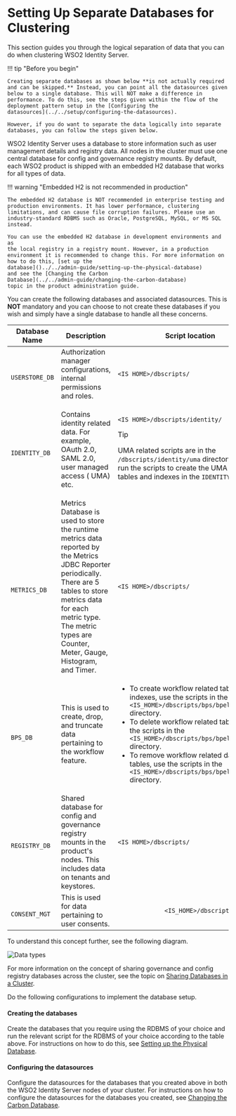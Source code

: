 # Setting Up Separate Databases for Clustering

This section guides you through the logical separation of data that you
can do when clustering WSO2 Identity Server.

!!! tip "Before you begin"
    
    Creating separate databases as shown below **is not actually required and can be skipped.** Instead, you can point all the datasources given below to a single database. This will NOT make a difference in performance. To do this, see the steps given within the flow of the deployment pattern setup in the [Configuring the
    datasources](../../setup/configuring-the-datasources). 
    
    However, if you do want to separate the data logically into separate
    databases, you can follow the steps given below.
    

WSO2 Identity Server uses a database to store information such as
user management details and registry data. All nodes in the cluster must
use one central database for config and governance registry mounts. By
default, each WSO2 product is shipped with an embedded H2 database that
works for all types of data.

!!! warning "Embedded H2 is not recommended in production"
    
    The embedded H2 database is NOT recommended in enterprise testing and
    production environments. It has lower performance, clustering
    limitations, and can cause file corruption failures. Please use an
    industry-standard RDBMS such as Oracle, PostgreSQL, MySQL, or MS SQL
    instead.
    
    You can use the embedded H2 database in development environments and as
    the local registry in a registry mount. However, in a production
    environment it is recommended to change this. For more information on
    how to do this, [set up the
    database]()../../admin-guide/setting-up-the-physical-database)
    and see the [Changing the Carbon
    Database](../../admin-guide/changing-the-carbon-database)
    topic in the product administration guide.
    

You can create the following databases and associated datasources. This
is **NOT** mandatory and you can choose to not create these databases if
you wish and simply have a single database to handle all these concerns.

<table>
<thead>
<tr class="header">
<th>Database Name</th>
<th>Description</th>
<th>Script location</th>
<th>Datasource file to be modified</th>
</tr>
</thead>
<tbody>
<tr class="odd">
<td><code>             USERSTORE_DB            </code></td>
<td>Authorization manager configurations, internal permissions and roles.</td>
<td><pre><code>&lt;IS_HOME&gt;/dbscripts/</code></pre></td>
<td><code>             &lt;IS_HOME&gt;/repository/conf/datasources/master-datasources.xml            </code></td>
</tr>
<tr class="even">
<td><code>             IDENTITY_DB            </code></td>
<td><p>Contains identity related data. For example, OAuth 2.0, SAML 2.0, user managed access ( UMA) etc.</p></td>
<td><div class="content-wrapper">
<pre><code>&lt;IS_HOME&gt;/dbscripts/identity/</code></pre>
<p>
<div class="admonition tip">
<p class="admonition-title">Tip</p>
<p>UMA related scripts are in the <code><IS_HOME>/dbscripts/identity/uma</code> directory. You can run the scripts to create the UMA related tables and indexes in the <code>IDENTITY_DB</code>.</p>
</div></p>
</div></td>
<td><code>             &lt;IS_HOME&gt;/repository/conf/datasources/master-datasources.xml            </code></td>
</tr>
<tr class="odd">
<td><code>             METRICS_DB            </code></td>
<td>Metrics Database is used to store the runtime metrics data reported by the Metrics JDBC Reporter periodically. There are 5 tables to store metrics data for each metric type. The metric types are Counter, Meter, Gauge, Histogram, and Timer.</td>
<td><pre><code>&lt;IS_HOME&gt;/dbscripts/</code></pre></td>
<td><code>             &lt;IS_HOME&gt;/repository/conf/datasources/metrics-datasources.xml            </code></td>
</tr>
<tr class="even">
<td><code>             BPS_DB            </code></td>
<td>This is used to create, drop, and truncate data pertaining to the workflow feature.</td>
<td><ul>
<li>To create workflow related tables and indexes, use the scripts in the <code>               &lt;IS_HOME&gt;/dbscripts/bps/bpel/create              </code> directory.</li>
<li>To delete workflow related tables, use the scripts in the <code>               &lt;IS_HOME&gt;/dbscripts/bps/bpel/drop              </code> directory.</li>
<li>To remove workflow related data from tables, use the scripts in the <code>               &lt;IS_HOME&gt;/dbscripts/bps/bpel/truncate              </code> directory.</li>
</ul></td>
<td><code>             &lt;IS_HOME&gt;/repository/conf/datasources/bps-datasources.xml            </code></td>
</tr>
<tr class="odd">
<td><code>             REGISTRY_DB            </code></td>
<td>Shared database for config and governance registry mounts in the product's nodes. This includes data on tenants and keystores.</td>
<td><pre><code>&lt;IS_HOME&gt;/dbscripts/</code></pre></td>
<td><code>             &lt;IS_HOME&gt;/repository/conf/datasources/master-datasources.xml            </code></td>
</tr>
<tr class="even">
<td><code>             CONSENT_MGT            </code></td>
<td>This is used for data pertaining to user consents.</td>
<td><code>             &lt;IS_HOME&gt;/dbscripts/consent            </code></td>
<td><code>             &lt;IS_HOME&gt;/repository/conf/datasources/master-datasources.xml            </code></td>
</tr>
</tbody>
</table>

To understand this concept further, see the following diagram.

![Data types](../../assets/img/setup/data-types.png)

For more information on the concept of sharing governance and config
registry databases across the cluster, see the topic on [Sharing
Databases in a
Cluster](../../admin-guide/sharing-databases-in-a-cluster).

Do the following configurations to implement the database setup.

#### Creating the databases

Create the databases that you require using the RDBMS of your choice and
run the relevant script for the RDBMS of your choice according to the
table above. For instructions on how to do this, see [Setting up the
Physical
Database](../../admin-guide/setting-up-the-physical-database).

#### Configuring the datasources

Configure the datasources for the databases that you created above in
both the WSO2 Identity Server nodes of your cluster. For instructions on
how to configure the datasources for the databases you created, see
[Changing the Carbon
Database](../../admin-guide/changing-the-carbon-database).
